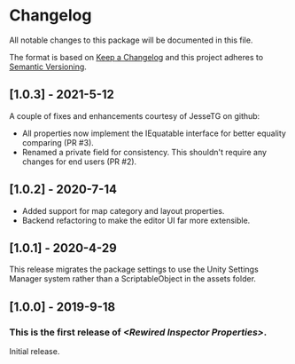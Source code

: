 # Changelog
All notable changes to this package will be documented in this file.

The format is based on [Keep a Changelog](http://keepachangelog.com/en/1.0.0/)
and this project adheres to [Semantic Versioning](http://semver.org/spec/v2.0.0.html).

## [1.0.3] - 2021-5-12

A couple of fixes and enhancements courtesy of JesseTG on github:
 - All properties now implement the IEquatable interface for better equality comparing (PR #3).
 - Renamed a private field for consistency. This shouldn't require any changes for end users (PR #2).

## [1.0.2] - 2020-7-14

 - Added support for map category and layout properties.
 - Backend refactoring to make the editor UI far more extensible.

## [1.0.1] - 2020-4-29

This release migrates the package settings to use the Unity Settings Manager system rather than a ScriptableObject in the assets folder.

## [1.0.0] - 2019-9-18

### This is the first release of *\<Rewired Inspector Properties\>*.

Initial release.
